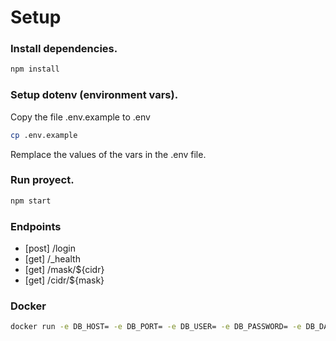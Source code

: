 # Setup

### Install dependencies.

```bash
npm install
```

### Setup dotenv (environment vars).

Copy the file .env.example to .env

```bash
cp .env.example
```

Remplace the values of the vars in the .env file.

### Run proyect.

```bash
npm start
```

### Endpoints

- [post] /login
- [get] /\_health
- [get] /mask/${cidr}
- [get] /cidr/${mask}

### Docker

```bash
docker run -e DB_HOST= -e DB_PORT= -e DB_USER= -e DB_PASSWORD= -e DB_DATABASE= -e DIALECT= -e JWT_KEY= --name nodejs-image-demo -p 8000:8000 -d your_dockerhub_username/nodejs-image-demo
```
